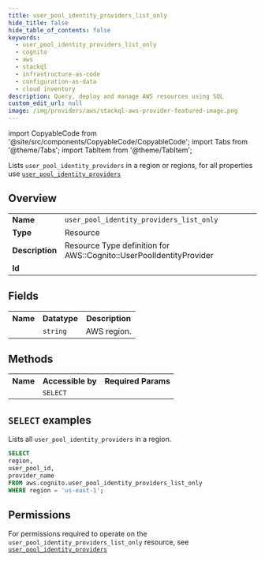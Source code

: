 ```yaml
---
title: user_pool_identity_providers_list_only
hide_title: false
hide_table_of_contents: false
keywords:
  - user_pool_identity_providers_list_only
  - cognito
  - aws
  - stackql
  - infrastructure-as-code
  - configuration-as-data
  - cloud inventory
description: Query, deploy and manage AWS resources using SQL
custom_edit_url: null
image: /img/providers/aws/stackql-aws-provider-featured-image.png
---
```


import CopyableCode from '@site/src/components/CopyableCode/CopyableCode';
import Tabs from '@theme/Tabs';
import TabItem from '@theme/TabItem';

Lists <code>user_pool_identity_providers</code> in a region or regions, for all properties use <a href="/providers/aws/serviceName/user_pool_identity_providers/"><code>user_pool_identity_providers</code></a>

## Overview
<table><tbody>
<tr><td><b>Name</b></td><td><code>user_pool_identity_providers_list_only</code></td></tr>
<tr><td><b>Type</b></td><td>Resource</td></tr>
<tr><td><b>Description</b></td><td>Resource Type definition for AWS::Cognito::UserPoolIdentityProvider</td></tr>
<tr><td><b>Id</b></td><td><CopyableCode code="aws.cognito.user_pool_identity_providers_list_only" /></td></tr>
</tbody></table>

## Fields
<table><tbody><tr><th>Name</th><th>Datatype</th><th>Description</th></tr><tr><td><CopyableCode code="region" /></td><td><code>string</code></td><td>AWS region.</td></tr>
</tbody></table>

## Methods

<table><tbody>
  <tr>
    <th>Name</th>
    <th>Accessible by</th>
    <th>Required Params</th>
  </tr>
  <tr>
    <td><CopyableCode code="list_resources" /></td>
    <td><code>SELECT</code></td>
    <td><CopyableCode code="region" /></td>
  </tr>
</tbody></table>

## `SELECT` examples
Lists all <code>user_pool_identity_providers</code> in a region.
```sql
SELECT
region,
user_pool_id,
provider_name
FROM aws.cognito.user_pool_identity_providers_list_only
WHERE region = 'us-east-1';
```


## Permissions

For permissions required to operate on the <code>user_pool_identity_providers_list_only</code> resource, see <a href="/providers/aws/cognito/user_pool_identity_providers/#permissions"><code>user_pool_identity_providers</code></a>

